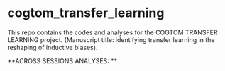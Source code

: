 # cogtom_transfer_learning
This repo contains the codes and analyses for the COGTOM TRANSFER LEARNING project. (Manuscript title: identifying transfer learning in the reshaping of inductive biases).


**ACROSS SESSIONS ANALYSES: **

